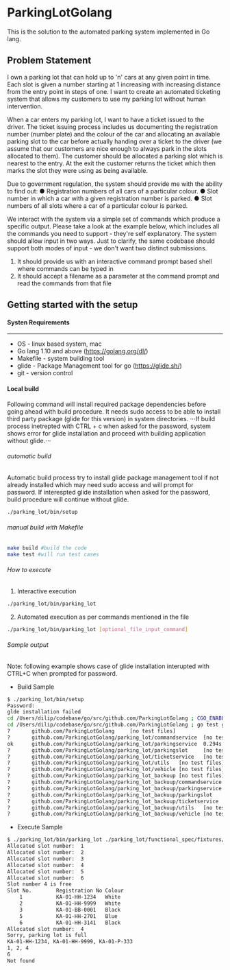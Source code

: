 # ParkingLotGolang
This is the solution to the automated parking system implemented in Go lang.

## Problem Statement

I own a parking lot that can hold up to 'n' cars at any given point in time. Each slot is given a number starting at 1 increasing with increasing distance from the entry point in steps of one. I want to create an automated ticketing system that allows my customers to use my parking lot without human intervention.

When a car enters my parking lot, I want to have a ticket issued to the driver. The ticket issuing process includes us documenting the registration number (number plate) and the colour of the car and allocating an available parking slot to the car before actually handing over a ticket to the driver (we assume that our customers are nice enough to always park in the slots allocated to them). The customer should be allocated a parking slot which is nearest to the entry. At the exit the customer returns the ticket which then marks the slot they were using as being available.

Due to government regulation, the system should provide me with the ability to find out:
● Registration numbers of all cars of a particular colour.
● Slot number in which a car with a given registration number is parked.
● Slot numbers of all slots where a car of a particular colour is parked.

We interact with the system via a simple set of commands which produce a specific output. Please take a look at the example below, which includes all the commands you need to support - they're self explanatory. The system should allow input in two ways. Just to clarify, the same codebase should support both modes of input - we don't want two distinct submissions.
1) It should provide us with an interactive command prompt based shell where commands can be typed in
2) It should accept a filename as a parameter at the command prompt and read the commands from that file

Getting started with the setup
------

#### Systen Requirements
------
- OS - linux based system, mac
- Go lang 1.10 and above (https://golang.org/dl/)
- Makefile - system building tool
- glide - Package Management tool for go (https://glide.sh/)
- git - version control

#### Local build
Following command will install required package dependencies before going ahead with build procedure. It needs sudo access to be able to install third party package (glide for this version) in system directories. 
⋅⋅⋅If build process inetrepted with CTRL + c when asked for the password, system shows error for glide installation and proceed with building application without glide.⋅⋅⋅

###### automatic build
Automatic build process try to install glide package management tool if not already installed which may need sudo access and will prompt for password. If interespted glide installation when asked for the password, build procedure will continue without glide.
```bash
./parking_lot/bin/setup
```

###### manual build with Makefile
```bash
make build #build the code
make test #will run test cases
```

###### How to execute
1. Interactive execution 
```bash
./parking_lot/bin/parking_lot
```
2. Automated execution as per commands mentioned in the file
```bash
./parking_lot/bin/parking_lot [optional_file_input_command]
```

###### Sample output
Note: following example shows case of glide installation interupted with CTRL+C when prompted for password.

- Build Sample
```bash
$ ./parking_lot/bin/setup 
Password:
glde installation failed
cd /Users/dilip/codebase/go/src/github.com/ParkingLotGolang ; CGO_ENABLED=0 go build -o /Users/dilip/codebase/go/src/github.com/ParkingLotGolang/parking_lot/bin/parking_lot /Users/dilip/codebase/go/src/github.com/ParkingLotGolang/main.go
cd /Users/dilip/codebase/go/src/github.com/ParkingLotGolang ; go test github.com/ParkingLotGolang github.com/ParkingLotGolang/parking_lot/commandservice github.com/ParkingLotGolang/parking_lot/parkingservice github.com/ParkingLotGolang/parking_lot/parkingslot github.com/ParkingLotGolang/parking_lot/ticketservice github.com/ParkingLotGolang/parking_lot/utils github.com/ParkingLotGolang/parking_lot/vehicle github.com/ParkingLotGolang/parking_lot_backuup github.com/ParkingLotGolang/parking_lot_backuup/commandservice github.com/ParkingLotGolang/parking_lot_backuup/parkingservice github.com/ParkingLotGolang/parking_lot_backuup/parkingslot github.com/ParkingLotGolang/parking_lot_backuup/ticketservice github.com/ParkingLotGolang/parking_lot_backuup/utils github.com/ParkingLotGolang/parking_lot_backuup/vehicle  -coverprofile cover.out
?       github.com/ParkingLotGolang     [no test files]
?       github.com/ParkingLotGolang/parking_lot/commandservice  [no test files]
ok      github.com/ParkingLotGolang/parking_lot/parkingservice  0.294s  coverage: 54.5% of statements
?       github.com/ParkingLotGolang/parking_lot/parkingslot     [no test files]
?       github.com/ParkingLotGolang/parking_lot/ticketservice   [no test files]
?       github.com/ParkingLotGolang/parking_lot/utils   [no test files]
?       github.com/ParkingLotGolang/parking_lot/vehicle [no test files]
?       github.com/ParkingLotGolang/parking_lot_backuup [no test files]
?       github.com/ParkingLotGolang/parking_lot_backuup/commandservice  [no test files]
?       github.com/ParkingLotGolang/parking_lot_backuup/parkingservice  [no test files]
?       github.com/ParkingLotGolang/parking_lot_backuup/parkingslot     [no test files]
?       github.com/ParkingLotGolang/parking_lot_backuup/ticketservice   [no test files]
?       github.com/ParkingLotGolang/parking_lot_backuup/utils   [no test files]
?       github.com/ParkingLotGolang/parking_lot_backuup/vehicle [no test files]
```

- Execute Sample
```bash
$ ./parking_lot/bin/parking_lot ./parking_lot/functional_spec/fixtures/file_input.txt
Allocated slot number:  1
Allocated slot number:  2
Allocated slot number:  3
Allocated slot number:  4
Allocated slot number:  5
Allocated slot number:  6
Slot number 4 is free
Slot No.        Registration No Colour
    1           KA-01-HH-1234   White
    2           KA-01-HH-9999   White
    3           KA-01-BB-0001   Black
    5           KA-01-HH-2701   Blue
    6           KA-01-HH-3141   Black
Allocated slot number:  4
Sorry, parking lot is full
KA-01-HH-1234, KA-01-HH-9999, KA-01-P-333
1, 2, 4
6
Not found
```
